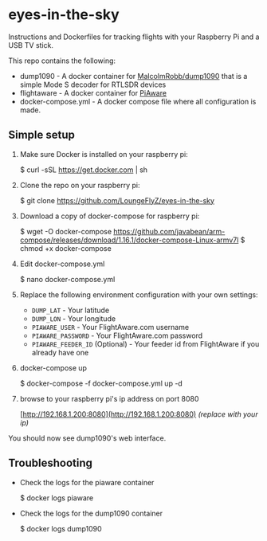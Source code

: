 # eyes-in-the-sky

Instructions and Dockerfiles for tracking flights with your Raspberry Pi and a USB TV stick.

This repo contains the following:

* dump1090 - A docker container for [MalcolmRobb/dump1090](https://github.com/malcolmrobb/dump1090) that is a simple Mode S decoder for RTLSDR devices
* flightaware - A docker container for [PiAware](http://flightaware.com/adsb/piaware/)
* docker-compose.yml - A docker compose file where all configuration is made. 

## Simple setup

1. Make sure Docker is installed on your raspberry pi:

    $ curl -sSL https://get.docker.com | sh

2. Clone the repo on your raspberry pi:

    $ git clone https://github.com/LoungeFlyZ/eyes-in-the-sky

3. Download a copy of docker-compose for raspberry pi:

    $ wget -O docker-compose https://github.com/javabean/arm-compose/releases/download/1.16.1/docker-compose-Linux-armv7l
    $ chmod +x docker-compose

4. Edit docker-compose.yml 

    $ nano docker-compose.yml
    
5. Replace the following environment configuration with your own settings:

    - `DUMP_LAT` - Your latitude
    - `DUMP_LON` - Your longitude
    - `PIAWARE_USER` - Your FlightAware.com username
    - `PIAWARE_PASSWORD` - Your FlightAware.com password
    - `PIAWARE_FEEDER_ID` (Optional) - Your feeder id from FlightAware if you already have one

6. docker-compose up

    $ docker-compose -f docker-compose.yml up -d
    
7. browse to your raspberry pi's ip address on port 8080
 
    [http://192.168.1.200:8080](http://192.168.1.200:8080) _(replace with your ip)_
    
You should now see dump1090's web interface.

## Troubleshooting

- Check the logs for the piaware container

    $ docker logs piaware
    
- Check the logs for the dump1090 container

    $ docker logs dump1090